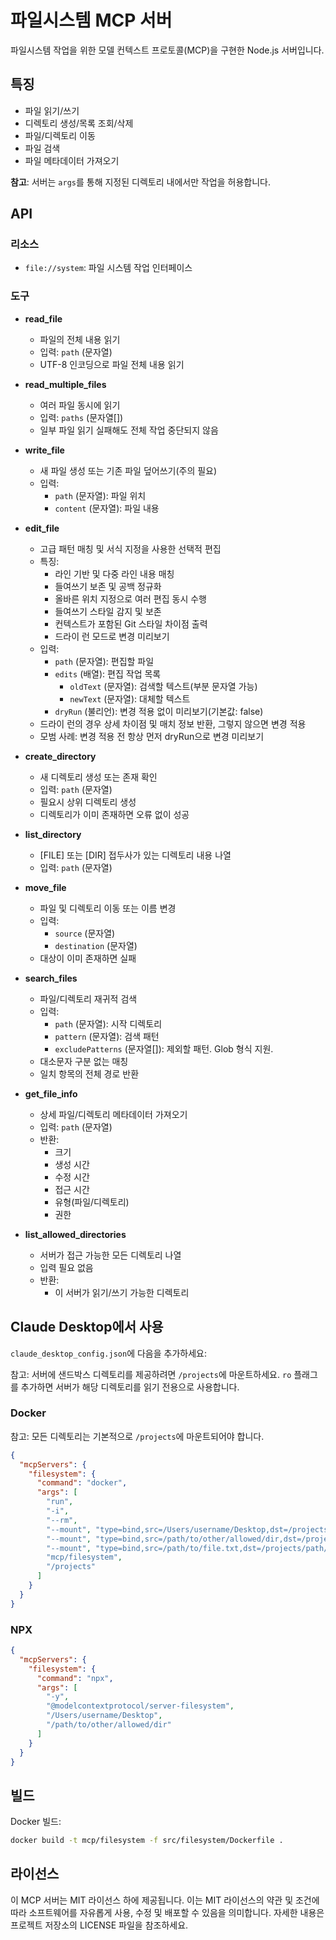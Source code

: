 # 파일시스템 MCP 서버

파일시스템 작업을 위한 모델 컨텍스트 프로토콜(MCP)을 구현한 Node.js 서버입니다.

## 특징

- 파일 읽기/쓰기
- 디렉토리 생성/목록 조회/삭제
- 파일/디렉토리 이동
- 파일 검색
- 파일 메타데이터 가져오기

**참고**: 서버는 `args`를 통해 지정된 디렉토리 내에서만 작업을 허용합니다.

## API

### 리소스

- `file://system`: 파일 시스템 작업 인터페이스

### 도구

- **read_file**
  - 파일의 전체 내용 읽기
  - 입력: `path` (문자열)
  - UTF-8 인코딩으로 파일 전체 내용 읽기

- **read_multiple_files**
  - 여러 파일 동시에 읽기
  - 입력: `paths` (문자열[])
  - 일부 파일 읽기 실패해도 전체 작업 중단되지 않음

- **write_file**
  - 새 파일 생성 또는 기존 파일 덮어쓰기(주의 필요)
  - 입력:
    - `path` (문자열): 파일 위치
    - `content` (문자열): 파일 내용

- **edit_file**
  - 고급 패턴 매칭 및 서식 지정을 사용한 선택적 편집
  - 특징:
    - 라인 기반 및 다중 라인 내용 매칭
    - 들여쓰기 보존 및 공백 정규화
    - 올바른 위치 지정으로 여러 편집 동시 수행
    - 들여쓰기 스타일 감지 및 보존
    - 컨텍스트가 포함된 Git 스타일 차이점 출력
    - 드라이 런 모드로 변경 미리보기
  - 입력:
    - `path` (문자열): 편집할 파일
    - `edits` (배열): 편집 작업 목록
      - `oldText` (문자열): 검색할 텍스트(부분 문자열 가능)
      - `newText` (문자열): 대체할 텍스트
    - `dryRun` (불리언): 변경 적용 없이 미리보기(기본값: false)
  - 드라이 런의 경우 상세 차이점 및 매치 정보 반환, 그렇지 않으면 변경 적용
  - 모범 사례: 변경 적용 전 항상 먼저 dryRun으로 변경 미리보기

- **create_directory**
  - 새 디렉토리 생성 또는 존재 확인
  - 입력: `path` (문자열)
  - 필요시 상위 디렉토리 생성
  - 디렉토리가 이미 존재하면 오류 없이 성공

- **list_directory**
  - [FILE] 또는 [DIR] 접두사가 있는 디렉토리 내용 나열
  - 입력: `path` (문자열)

- **move_file**
  - 파일 및 디렉토리 이동 또는 이름 변경
  - 입력:
    - `source` (문자열)
    - `destination` (문자열)
  - 대상이 이미 존재하면 실패

- **search_files**
  - 파일/디렉토리 재귀적 검색
  - 입력:
    - `path` (문자열): 시작 디렉토리
    - `pattern` (문자열): 검색 패턴
    - `excludePatterns` (문자열[]): 제외할 패턴. Glob 형식 지원.
  - 대소문자 구분 없는 매칭
  - 일치 항목의 전체 경로 반환

- **get_file_info**
  - 상세 파일/디렉토리 메타데이터 가져오기
  - 입력: `path` (문자열)
  - 반환:
    - 크기
    - 생성 시간
    - 수정 시간
    - 접근 시간
    - 유형(파일/디렉토리)
    - 권한

- **list_allowed_directories**
  - 서버가 접근 가능한 모든 디렉토리 나열
  - 입력 필요 없음
  - 반환:
    - 이 서버가 읽기/쓰기 가능한 디렉토리

## Claude Desktop에서 사용
`claude_desktop_config.json`에 다음을 추가하세요:

참고: 서버에 샌드박스 디렉토리를 제공하려면 `/projects`에 마운트하세요. `ro` 플래그를 추가하면 서버가 해당 디렉토리를 읽기 전용으로 사용합니다.

### Docker
참고: 모든 디렉토리는 기본적으로 `/projects`에 마운트되어야 합니다.

```json
{
  "mcpServers": {
    "filesystem": {
      "command": "docker",
      "args": [
        "run",
        "-i",
        "--rm",
        "--mount", "type=bind,src=/Users/username/Desktop,dst=/projects/Desktop",
        "--mount", "type=bind,src=/path/to/other/allowed/dir,dst=/projects/other/allowed/dir,ro",
        "--mount", "type=bind,src=/path/to/file.txt,dst=/projects/path/to/file.txt",
        "mcp/filesystem",
        "/projects"
      ]
    }
  }
}
```

### NPX

```json
{
  "mcpServers": {
    "filesystem": {
      "command": "npx",
      "args": [
        "-y",
        "@modelcontextprotocol/server-filesystem",
        "/Users/username/Desktop",
        "/path/to/other/allowed/dir"
      ]
    }
  }
}
```

## 빌드

Docker 빌드:

```bash
docker build -t mcp/filesystem -f src/filesystem/Dockerfile .
```

## 라이선스

이 MCP 서버는 MIT 라이선스 하에 제공됩니다. 이는 MIT 라이선스의 약관 및 조건에 따라 소프트웨어를 자유롭게 사용, 수정 및 배포할 수 있음을 의미합니다. 자세한 내용은 프로젝트 저장소의 LICENSE 파일을 참조하세요.
